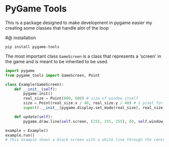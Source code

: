 # PyGame Tools

This is a package designed to make development in pygame easier my creating some classes that handle alot of the loop

#@ installation

`pip install pygame-tools`

The most important class `GameScreen` is a class that represents a 'screen' in the game and is meant to be inherited to be used.

```python
import pygame
from pygame_tools import GameScreen, Point

class Example(GameScreen):
    def __init__(self):
        pygame.init()
        real_size = Point(600, 600) # size of window itself
        size = Point(real_size.x / 40, real_size.y / 40) # 1 pixel for every 40
        super().__init__(pygame.display.set_mode(real_size), real_size, size)

    def update(self):
        pygame.draw.line(self.screen, (255, 255, 255), (0, self.window_size.y / 2), (self.window_size.x, self.window_size.y / 2))

example = Example()
example.run()
# This example shows a black screen with a white line through the center
```
